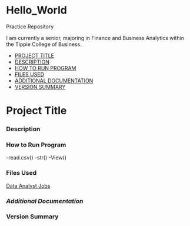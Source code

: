 # Hello_World
Practice Repository

I am currently a senior, majoring in Finance and Business Analytics within the Tippie College of Business.


- [PROJECT TITLE](#Project-Title)
- [DESCRIPTION](#Description)
- [HOW TO RUN PROGRAM](#How-to-run-program)
- [FILES USED](#Files-used)
- [ADDITIONAL DOCUMENTATION](#Additional-documentation)
- [VERSION SUMMARY](#Version-summary)



# **Project Title**
### Description
### How to Run Program
-read.csv()
-str()
-View()

### Files Used
[Data Analyst Jobs](https://www.kaggle.com/kaanboke/plotly-data-analyst-jobs)
### *Additional Documentation*
### Version Summary
